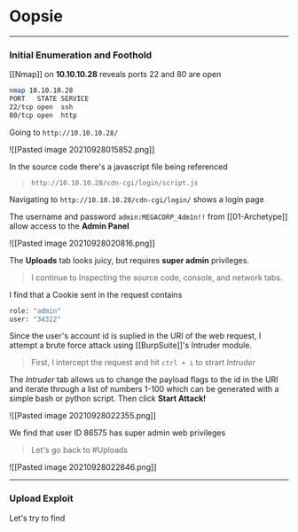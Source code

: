 # Oopsie
---
### Initial Enumeration and Foothold

[[Nmap]] on **10.10.10.28** reveals ports 22 and 80 are open

```bash
nmap 10.10.10.28
PORT   STATE SERVICE
22/tcp open  ssh
80/tcp open  http
```

Going to `http://10.10.10.28/`

![[Pasted image 20210928015852.png]]

In the source code there's a javascript file being referenced 
>`http://10.10.10.28/cdn-cgi/login/script.js`

Navigating to `http://10.10.10.28/cdn-cgi/login/` shows a login page

The username and password  `admin:MEGACORP_4dm1n!!` from [[01-Archetype]] allow access to the **Admin Panel**

![[Pasted image 20210928020816.png]]

The **Uploads** tab looks juicy, but requires **super admin** privileges. 
>I continue to Inspecting the source code, console, and network tabs.

I find that a Cookie sent in the request contains 
```bash
role: "admin"
user: "34322"
```

Since the user's account id is suplied in the URI of the web request, I attempt a brute force attack using [[BurpSuite]]'s Intruder module. 
>First, I intercept the request and hit `ctrl + i` to strart *Intruder*

The *Intruder* tab allows us to change the payload flags to the id in the URI and iterate through a list of numbers 1-100 which can be generated with a simple bash or python script. Then click **Start Attack!**

![[Pasted image 20210928022355.png]]

We find that user ID 86575 has super admin web privileges
>Let's go back to \#Uploads

![[Pasted image 20210928022846.png]]

---
### Upload Exploit 
Let's try to find